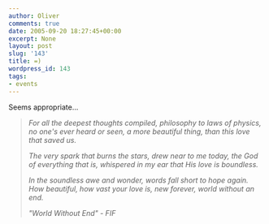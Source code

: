 ```yaml
---
author: Oliver
comments: true
date: 2005-09-20 18:27:45+00:00
excerpt: None
layout: post
slug: '143'
title: =)
wordpress_id: 143
tags:
- events
---
```


Seems appropriate...<blockquote><i>For all the deepest thoughts compiled,
philosophy to laws of physics,
no one's ever heard or seen,
a more beautiful thing,
than this love that saved us.

The very spark that burns the stars,
drew near to me today,
the God of everything that is,
whispered in my ear that His love is boundless.

In the soundless awe and wonder,
words fall short to hope again.
How beautiful,
how vast your love is,
new forever,
world without an end.

"World Without End" - FIF</i></blockquote>